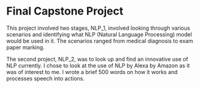 # Final Capstone Project

This project involved two stages, NLP_1, involved looking through various scenarios and identifying what NLP (Natural Language Processing) model would be used in it. The scenarios ranged from medical diagnosis to exam paper marking.

The second project, NLP_2, was to look up and find an innovative use of NLP currently. I chose to look at the use of NLP by Alexa by Amazon as it was of interest to me. I wrote a brief 500 words on how it works and processes speech into actions.
